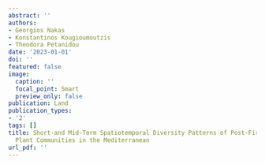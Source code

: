 ```yaml
---
abstract: ''
authors:
- Georgios Nakas
- Konstantinos Kougioumoutzis
- Theodora Petanidou
date: '2023-01-01'
doi: ''
featured: false
image:
  caption: ''
  focal_point: Smart
  preview_only: false
publication: Land
publication_types:
- '2'
tags: []
title: Short-and Mid-Term Spatiotemporal Diversity Patterns of Post-Fire Insect-Pollinated
  Plant Communities in the Mediterranean
url_pdf: ''
---
```

